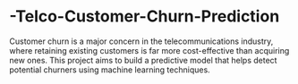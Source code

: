 # -Telco-Customer-Churn-Prediction
Customer churn is a major concern in the telecommunications industry, where  retaining existing customers is far more cost-effective than acquiring new ones. This project aims to build a predictive model that helps detect  potential churners using machine learning techniques.

